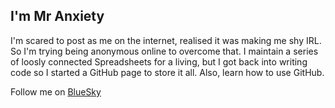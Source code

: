 ## I'm Mr Anxiety
I'm scared to post as me on the internet, realised it was making me shy IRL. So I'm trying being anonymous online to overcome that. I maintain a series of loosly connected Spreadsheets for a living, but I got back into writing code so I started a GitHub page to store it all. Also, learn how to use GitHub.

Follow me on [BlueSky](https://bsky.app/profile/mranxiety.bsky.social)

